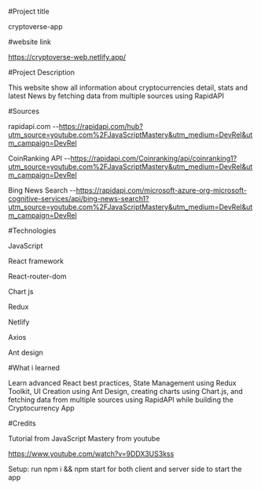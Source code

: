 #Project title

cryptoverse-app

#website link

https://cryptoverse-web.netlify.app/

#Project Description

This website show all information about cryptocurrencies detail, stats and latest News by fetching data from multiple sources using RapidAPI

#Sources

rapidapi.com --https://rapidapi.com/hub?utm_source=youtube.com%2FJavaScriptMastery&utm_medium=DevRel&utm_campaign=DevRel


CoinRanking API --https://rapidapi.com/Coinranking/api/coinranking1?utm_source=youtube.com%2FJavaScriptMastery&utm_medium=DevRel&utm_campaign=DevRel

Bing News Search --https://rapidapi.com/microsoft-azure-org-microsoft-cognitive-services/api/bing-news-search1?utm_source=youtube.com%2FJavaScriptMastery&utm_medium=DevRel&utm_campaign=DevRel

#Technologies

JavaScript

React framework

React-router-dom

Chart js

Redux

Netlify

Axios

Ant design

#What i learned

Learn advanced React best practices, State Management using Redux Toolkit, UI Creation using Ant Design, creating charts using Chart.js, and fetching data from multiple sources using RapidAPI while building the Cryptocurrency App 

#Credits

Tutorial from JavaScript Mastery from youtube

https://www.youtube.com/watch?v=9DDX3US3kss

Setup:
run npm i && npm start for both client and server side to start the app
